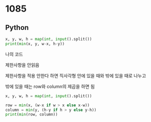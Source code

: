 # 1085

## Python

```python
x, y, w, h = map(int, input().split())
print(min(x, y, w-x, h-y))
```

나의 코드

제한사항을 안읽음

제한사항을 적용 안한다 하면 직사각형 안에 있을 때와 밖에 있을 때로 나누고

밖에 있을 때는 row와 column의 제곱을 하면 됨

```python
x, y, w, h = map(int, input().split())

row = min(x, (w-x if w > x else x-w))
column = min(y, (h-y if h > y else y-h))
print(min(row, column))
```

